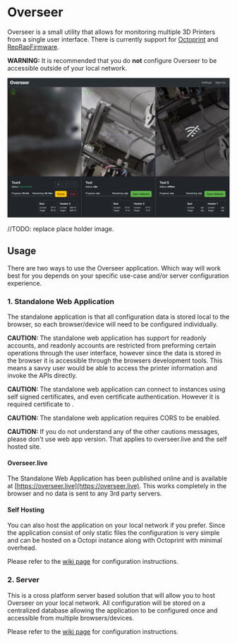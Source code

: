 # Overseer

Overseer is a small utility that allows for monitoring multiple 3D Printers from a single user interface. There is currently support for [Octoprint](https://github.com/foosel/OctoPrint) and [RepRapFirmware](https://github.com/dc42/RepRapFirmware).

**WARNING:** It is recommended that you do **not** configure Overseer to be accessible outside of your local network.

![Screenshot](/preview.jpg)

//TODO: replace place holder image.

## Usage

There are two ways to use the Overseer application. Which way will work best for you depends on your specific use-case and/or server configuration experience.

### 1. Standalone Web Application

The standalone application is that all configuration data is stored local to the browser, so each browser/device will need to be configured individually.

**CAUTION:** The standalone web application has support for readonly accounts, and readonly accounts are restricted from preforming certain operations through the user interface, however since the data is stored in the browser it is accessible through the browsers development tools. This means a savvy user would be able to access the printer information and invoke the APIs directly.

**CAUTION:** The standalone web application can connect to instances using self signed certificates, and even certificate authentication. However it is required certificate to .

**CAUTION:** The standalone web application requires CORS to be enabled.

**CAUTION:** If you do not understand any of the other cautions messages, please don't use web app version. That applies to overseer.live and the self hosted site.

#### Overseer.live

The Standalone Web Application has been published online and is available at [https://overseer.live](https://overseer.live). This works completely in the browser and no data is sent to any 3rd party servers.

#### Self Hosting

You can also host the application on your local network if you prefer. Since the application consist of only static files the configuration is very simple and can be hosted on a Octopi instance along with Octoprint with minimal overhead.

Please refer to the [wiki page](https://github.com/michaelfdeberry/overseer/wiki/Overseer-Standalone-Web-App) for configuration instructions.

### 2.  Server

This is a cross platform server based solution that will allow you to host Overseer on your local network. All configuration will be stored on a centralized database allowing the application to be configured once and accessible from multiple browsers/devices.

Please refer to the [wiki page](https://github.com/michaelfdeberry/overseer/wiki/Overseer-Daemon-%28.Net-Core%29) for configuration instructions.
